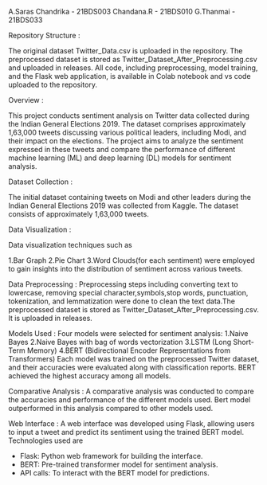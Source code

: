 A.Saras Chandrika - 21BDS003
Chandana.R - 21BDS010
G.Thanmai - 21BDS033

Repository Structure :

The original dataset Twitter_Data.csv is uploaded in the repository.
The preprocessed dataset is stored as Twitter_Dataset_After_Preprocessing.csv and uploaded in releases.
All code, including preprocessing, model training, and the Flask web application, is available in Colab notebook 
and vs code uploaded to the repository.

Overview :

This project conducts sentiment analysis on Twitter data collected during the Indian General Elections 2019.
The dataset comprises approximately 1,63,000 tweets discussing various political leaders, including Modi, and 
their impact on the elections. The project aims to analyze the sentiment expressed in these tweets and 
compare the performance of different machine learning (ML) and deep learning (DL) models for sentiment analysis.

Dataset Collection :

The initial dataset containing tweets on Modi and other leaders during the Indian General Elections 2019 was collected from Kaggle.
The dataset consists of approximately 1,63,000 tweets.

Data Visualization :

Data visualization techniques such as

1.Bar Graph
2.Pie Chart 
3.Word Clouds(for each sentiment)
were employed to gain insights into the distribution 
of sentiment across various tweets.

Data Preprocessing :
Preprocessing steps including converting text to lowercase, removing  special character,symbols,stop words, punctuation,
tokenization, and lemmatization  were done to clean the text data.The preprocessed dataset is stored as Twitter_Dataset_After_Preprocessing.csv.
It is uploaded in releases.

Models Used :
Four models were selected for sentiment analysis:
1.Naive Bayes
2.Naive Bayes with bag of words vectorization
3.LSTM (Long Short-Term Memory)
4.BERT (Bidirectional Encoder Representations from Transformers)
Each model was trained on the preprocessed Twitter dataset, and their accuracies were evaluated along with classification reports.
BERT achieved the highest accuracy among all models.

Comparative Analysis :
A comparative analysis was conducted to compare the accuracies and performance of the different models used.
Bert model outperformed in this analysis compared to other models used.

Web Interface :
A web interface was developed using Flask, allowing users to input a tweet and predict its sentiment using the trained BERT model.
Technologies used are
* Flask: Python web framework for building the interface.
* BERT: Pre-trained transformer model for sentiment analysis.
* API calls: To interact with the BERT model for predictions.




